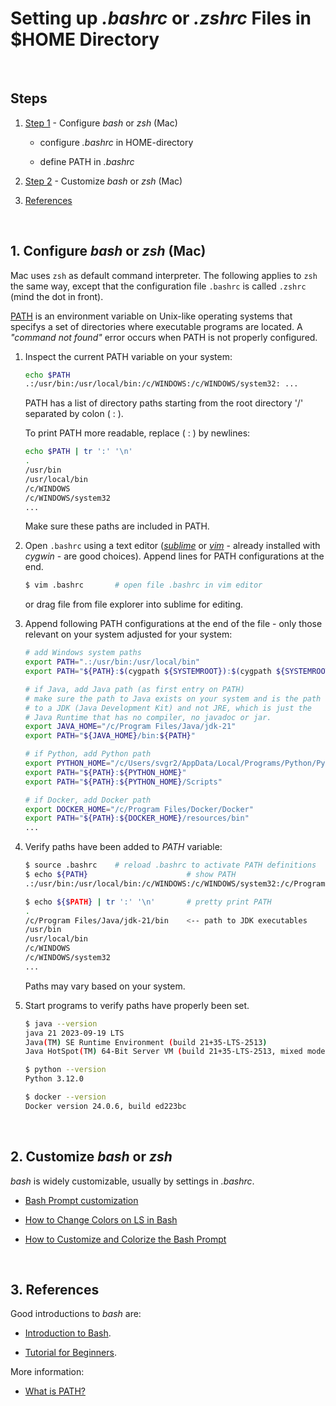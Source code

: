 # Setting up *.bashrc* or *.zshrc* Files in $HOME Directory

&nbsp;
## Steps

1. [Step 1](#1-configure-bash-or-zsh-mac) - Configure *bash* or *zsh* (Mac)

    - configure *.bashrc* in HOME-directory

    - define PATH in *.bashrc*

2. [Step 2](#2-customize-bash-or-zsh) - Customize *bash* or *zsh* (Mac)

3. [References](#3-references)


&nbsp;
## 1. Configure *bash* or *zsh* (Mac)

Mac uses `zsh` as default command interpreter. The following applies
to `zsh` the same way, except that the configuration file `.bashrc`
is called `.zshrc` (mind the dot in front).

[PATH](https://en.wikipedia.org/wiki/PATH_(variable)) is an
environment variable on Unix-like operating systems that
specifys a set of directories where executable programs are
located. A *"command not found"* error occurs when PATH is
not properly configured.


1. Inspect the current PATH variable on your system:
    ```sh
    echo $PATH
    .:/usr/bin:/usr/local/bin:/c/WINDOWS:/c/WINDOWS/system32: ...
    ```
    PATH has a list of directory paths starting from the root directory '/'
    separated by colon ( : ).

    To print PATH more readable, replace ( : ) by newlines:
    ```sh
    echo $PATH | tr ':' '\n'
    .
    /usr/bin
    /usr/local/bin
    /c/WINDOWS
    /c/WINDOWS/system32
    ...
    ```
    Make sure these paths are included in PATH.


1. Open `.bashrc` using a text editor
    (*[sublime](https://www.sublimetext.com)* or
    *[vim](https://www.vim.org)* - already installed with
    *cygwin* - are good choices).
    Append lines for PATH configurations at the end.
    ```sh
    $ vim .bashrc       # open file .bashrc in vim editor
    ```
    or drag file from file explorer into sublime for editing.


1. Append following PATH configurations at the end of the file -
    only those relevant on your system adjusted for your system:

    ```sh
    # add Windows system paths
    export PATH=".:/usr/bin:/usr/local/bin"
    export PATH="${PATH}:$(cygpath ${SYSTEMROOT}):$(cygpath ${SYSTEMROOT})/system32"

    # if Java, add Java path (as first entry on PATH)
    # make sure the path to Java exists on your system and is the path
    # to a JDK (Java Development Kit) and not JRE, which is just the
    # Java Runtime that has no compiler, no javadoc or jar.
    export JAVA_HOME="/c/Program Files/Java/jdk-21"
    export PATH="${JAVA_HOME}/bin:${PATH}"

    # if Python, add Python path
    export PYTHON_HOME="/c/Users/svgr2/AppData/Local/Programs/Python/Python312"
    export PATH="${PATH}:${PYTHON_HOME}"
    export PATH="${PATH}:${PYTHON_HOME}/Scripts"

    # if Docker, add Docker path
    export DOCKER_HOME="/c/Program Files/Docker/Docker"
    export PATH="${PATH}:${DOCKER_HOME}/resources/bin"
    ...
    ```


1. Verify paths have been added to *PATH* variable:
    ```sh
    $ source .bashrc    # reload .bashrc to activate PATH definitions
    $ echo ${PATH}                      # show PATH
    .:/usr/bin:/usr/local/bin:/c/WINDOWS:/c/WINDOWS/system32:/c/Program ...

    $ echo ${$PATH} | tr ':' '\n'       # pretty print PATH
    .
    /c/Program Files/Java/jdk-21/bin    <-- path to JDK executables
    /usr/bin
    /usr/local/bin
    /c/WINDOWS
    /c/WINDOWS/system32
    ...
    ```
    Paths may vary based on your system.


1. Start programs to verify paths have properly been set.

    ```sh
    $ java --version
    java 21 2023-09-19 LTS
    Java(TM) SE Runtime Environment (build 21+35-LTS-2513)
    Java HotSpot(TM) 64-Bit Server VM (build 21+35-LTS-2513, mixed mode, sharing)

    $ python --version
    Python 3.12.0

    $ docker --version
    Docker version 24.0.6, build ed223bc
    ```


&nbsp;
## 2. Customize *bash* or *zsh*

*bash* is widely customizable, usually by settings in *.bashrc*.

- [Bash Prompt customization](https://wiki.archlinux.org/title/Bash/Prompt_customization)

- [How to Change Colors on LS in Bash](https://linuxhint.com/ls_colors_bash)

- [How to Customize and Colorize the Bash Prompt](https://www.howtogeek.com/307701/how-to-customize-and-colorize-your-bash-prompt/)


&nbsp;
## 3. References

Good introductions to *bash* are:

- [Introduction to Bash](https://cs.lmu.edu/~ray/notes/bash).

- [Tutorial for Beginners](https://linuxconfig.org/bash-scripting-tutorial-for-beginners).

More information:

- [What is PATH?](https://en.wikipedia.org/wiki/PATH_(variable))
